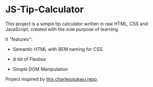 # JS-Tip-Calculator

This project is a simple tip calculator written in raw HTML, CSS and JavaScript, created with the sole purpose of learning.

It "features":

- Semantic HTML with BEM naming for CSS.

- A bit of Flexbox

- Simple DOM Manipulation

Project inspired by [this charlesojukwu repo](https://github.com/charlesojukwu/JavaScript-Tip-Calculator).
